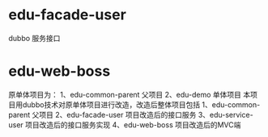 # edu-facade-user
dubbo 服务接口

# edu-web-boss
原单体项目为：
1、edu-common-parent 父项目
2、edu-demo 单体项目
本项目用dubbo技术对原单体项目进行改造，改造后整体项目包括
 1、edu-common-parent 父项目
 2、edu-facade-user 项目改造后的接口服务
 3、edu-service-user 项目改造后的接口服务实现
 4、edu-web-boss 项目改造后的MVC端
